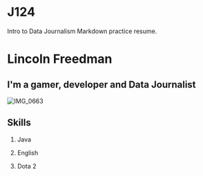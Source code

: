 # J124
Intro to Data Journalism Markdown practice resume.
<h1>Lincoln Freedman</h1>
<h2>I'm a gamer, developer and Data Journalist</h2>

![IMG_0663](https://github.com/Linchom/J124/assets/55606828/51e6eac5-16ea-4af0-afc3-cafc2a291b32)


<h2>Skills</h2>

1. Java

1. English

1. Dota 2

